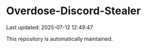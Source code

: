 # Overdose-Discord-Stealer

Last updated: 2025-07-12 12:49:47

This repository is automatically maintained.
